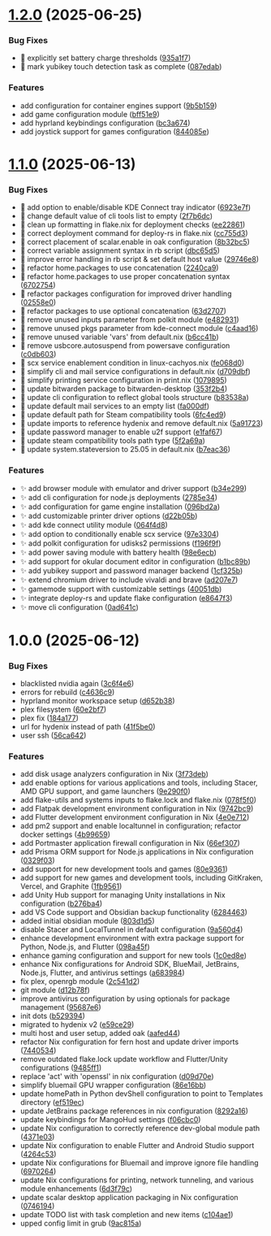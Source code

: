 # [1.2.0](https://github.com/ClementBobin/flakeHypr/compare/v1.1.0...v1.2.0) (2025-06-25)


### Bug Fixes

* :bug: explicitly set battery charge thresholds ([935a1f7](https://github.com/ClementBobin/flakeHypr/commit/935a1f74c1d1735620f7da64bc69e88467bad9cf))
* :bug: mark yubikey touch detection task as complete ([087edab](https://github.com/ClementBobin/flakeHypr/commit/087edab3b5778ca3c6e874673609e0f0ef078e69))


### Features

* add configuration for container engines support ([9b5b159](https://github.com/ClementBobin/flakeHypr/commit/9b5b15917eeaa549b75fe556650bffc313eef147))
* add game configuration module ([bff51e9](https://github.com/ClementBobin/flakeHypr/commit/bff51e92a32d747113b1101d478e73ff335ddf39))
* add hyprland keybindings configuration ([bc3a674](https://github.com/ClementBobin/flakeHypr/commit/bc3a674d6800bd4b13e9fb1faebcebc5ec1b208d))
* add joystick support for games configuration ([844085e](https://github.com/ClementBobin/flakeHypr/commit/844085ef01a77227fb974ac28def7bd4157cbdf2))

# [1.1.0](https://github.com/ClementBobin/flakeHypr/compare/v1.0.0...v1.1.0) (2025-06-13)


### Bug Fixes

* :bug: add option to enable/disable KDE Connect tray indicator ([6923e7f](https://github.com/ClementBobin/flakeHypr/commit/6923e7f25b139e992f8089e96b1c8746f3d75a89))
* :bug: change default value of cli tools list to empty ([2f7b6dc](https://github.com/ClementBobin/flakeHypr/commit/2f7b6dc5a0f805a3fbb0020b0b62178dec310fe8))
* :bug: clean up formatting in flake.nix for deployment checks ([ee22861](https://github.com/ClementBobin/flakeHypr/commit/ee22861fad4548472564e08f57da187f0940df77))
* :bug: correct deployment command for deploy-rs in flake.nix ([cc755d3](https://github.com/ClementBobin/flakeHypr/commit/cc755d3e3941f98ae6a376a712c00140aa46808d))
* :bug: correct placement of scalar.enable in oak configuration ([8b32bc5](https://github.com/ClementBobin/flakeHypr/commit/8b32bc5aea300e31fd1a0e360d35eaa7ac5089de))
* :bug: correct variable assignment syntax in rb script ([dbc65d5](https://github.com/ClementBobin/flakeHypr/commit/dbc65d5e0b940fa4b994933f8874fe6936a0475e))
* :bug: improve error handling in rb script & set default host value ([29746e8](https://github.com/ClementBobin/flakeHypr/commit/29746e8e893485a9c4e9062beb3b7d4e421943fa))
* :bug: refactor home.packages to use concatenation ([2240ca9](https://github.com/ClementBobin/flakeHypr/commit/2240ca9d1e754e8dbeee40edde74bd5f7123897a))
* :bug: refactor home.packages to use proper concatenation syntax ([6702754](https://github.com/ClementBobin/flakeHypr/commit/6702754d19fe30e5e4f80cb7ef0db3a66860fab4))
* :bug: refactor packages configuration for improved driver handling ([02558e0](https://github.com/ClementBobin/flakeHypr/commit/02558e069b90256ad0e2fada884b4253c5c0c71f))
* :bug: refactor packages to use optional concatenation ([63d2707](https://github.com/ClementBobin/flakeHypr/commit/63d27079505df6ccade2650241fefee62e02faa0))
* :bug: remove unused inputs parameter from polkit module ([e482931](https://github.com/ClementBobin/flakeHypr/commit/e482931834bb58b9f80579ec52c4f6083bef8a65))
* :bug: remove unused pkgs parameter from kde-connect module ([c4aad16](https://github.com/ClementBobin/flakeHypr/commit/c4aad166bcbc4173e1f55eb96df7dc480340ac16))
* :bug: remove unused variable 'vars' from default.nix ([b6cc41b](https://github.com/ClementBobin/flakeHypr/commit/b6cc41bc68352022dd1f20f488b328677bf78f74))
* :bug: remove usbcore.autosuspend from powersave configuration ([c0db603](https://github.com/ClementBobin/flakeHypr/commit/c0db603e7dda9ab24d378be8f15b3b4f01aab29d))
* :bug: scx service enablement condition in linux-cachyos.nix ([fe068d0](https://github.com/ClementBobin/flakeHypr/commit/fe068d0876b36f71aabcb72f62ceca0505e900d5))
* :bug: simplify cli and mail service configurations in default.nix ([d709dbf](https://github.com/ClementBobin/flakeHypr/commit/d709dbf2b7f5a0d95cffbe7db86011a05ff7de4d))
* :bug: simplify printing service configuration in print.nix ([1079895](https://github.com/ClementBobin/flakeHypr/commit/107989546897ff1e8beae1b022ae48ce288e2674))
* :bug: update bitwarden package to bitwarden-desktop ([353f2b4](https://github.com/ClementBobin/flakeHypr/commit/353f2b4dc77fca74817b3e11957340a3240291a9))
* :bug: update cli configuration to reflect global tools structure ([b83538a](https://github.com/ClementBobin/flakeHypr/commit/b83538a22738fab3ef795513817826bbfafb5b7d))
* :bug: update default mail services to an empty list ([fa000df](https://github.com/ClementBobin/flakeHypr/commit/fa000df5e96441e313eac32f0890af36e82ee449))
* :bug: update default path for Steam compatibility tools ([6fc4ed9](https://github.com/ClementBobin/flakeHypr/commit/6fc4ed9bca6db71a3b4983d417c6c194f269d337))
* :bug: update imports to reference hydenix and remove default.nix ([5a91723](https://github.com/ClementBobin/flakeHypr/commit/5a9172382e8b63449d04bc42ed8645a578e8af7a))
* :bug: update password manager to enable u2f support ([e1faf67](https://github.com/ClementBobin/flakeHypr/commit/e1faf672ab39c1706c0bf5e09a8976af022ebb96))
* :bug: update steam compatibility tools path type ([5f2a69a](https://github.com/ClementBobin/flakeHypr/commit/5f2a69ac6b28d4b3ae041f5bc15d10bf95433f69))
* :bug: update system.stateversion to 25.05 in default.nix ([b7eac36](https://github.com/ClementBobin/flakeHypr/commit/b7eac3691337b2e587cecaab8d9cc16eb4934bfe))


### Features

* :sparkles: add browser module with emulator and driver support ([b34e299](https://github.com/ClementBobin/flakeHypr/commit/b34e2990b1b44f31ced9ab691e0555ebea0461fd))
* :sparkles: add cli configuration for node.js deployments ([2785e34](https://github.com/ClementBobin/flakeHypr/commit/2785e34f37de35e5f40397945ab8cdbc18462699))
* :sparkles: add configuration for game engine installation ([096bd2a](https://github.com/ClementBobin/flakeHypr/commit/096bd2a15ed9e73434b45aab61b4af77fd64e054))
* :sparkles: add customizable printer driver options ([d22b05b](https://github.com/ClementBobin/flakeHypr/commit/d22b05b00f0e1da3038b2cf406339dc7572ad187))
* :sparkles: add kde connect utility module ([064f4d8](https://github.com/ClementBobin/flakeHypr/commit/064f4d8ed41db5660e2a57465add18a8f8570959))
* :sparkles: add option to conditionally enable scx service ([97e3304](https://github.com/ClementBobin/flakeHypr/commit/97e3304e2426d2f526ad9b9fa1956914234613d1))
* :sparkles: add polkit configuration for udisks2 permissions ([f196f9f](https://github.com/ClementBobin/flakeHypr/commit/f196f9f988c366c19a5752cbeb5557ca02d0c444))
* :sparkles: add power saving module with battery health ([98e6ecb](https://github.com/ClementBobin/flakeHypr/commit/98e6ecb63cde44bacb1a779662dfa0bb6e1d429d))
* :sparkles: add support for okular document editor in configuration ([b1bc89b](https://github.com/ClementBobin/flakeHypr/commit/b1bc89b0addde2242c62b9b99661a47495ce61b0))
* :sparkles: add yubikey support and password manager backend ([1cf325b](https://github.com/ClementBobin/flakeHypr/commit/1cf325b02d3c47dd8ca7e385fb01121471ce9760))
* :sparkles: extend chromium driver to include vivaldi and brave ([ad207e7](https://github.com/ClementBobin/flakeHypr/commit/ad207e71e0dd3e8286807d3d7d504309660ce46a))
* :sparkles: gamemode support with customizable settings ([40051db](https://github.com/ClementBobin/flakeHypr/commit/40051dba3ed398164481d22cf6c612e4c6f35b0f))
* :sparkles: integrate deploy-rs and update flake configuration ([e8647f3](https://github.com/ClementBobin/flakeHypr/commit/e8647f39c0356fe39b3628084bd3675de621edc6))
* :sparkles: move cli configuration ([0ad641c](https://github.com/ClementBobin/flakeHypr/commit/0ad641c35ff64cbb9eebe111b03ce7c57599426c))

# 1.0.0 (2025-06-12)


### Bug Fixes

* blacklisted nvidia again ([3c6f4e6](https://github.com/ClementBobin/flakeHypr/commit/3c6f4e6514ea9f8a6dc124beda622fdb98ab7928))
* errors for rebuild ([c4636c9](https://github.com/ClementBobin/flakeHypr/commit/c4636c9387e6b82e72720f6653feaae0db006641))
* hyprland monitor workspace setup ([d652b38](https://github.com/ClementBobin/flakeHypr/commit/d652b38001031b23f515892b244fbe7a30d3d5ec))
* plex filesystem ([60e2bf7](https://github.com/ClementBobin/flakeHypr/commit/60e2bf77be56dc66b92c52757cead6fd24859f6b))
* plex fix ([184a177](https://github.com/ClementBobin/flakeHypr/commit/184a17799c4c6e473131824fc8134044ce92186a))
* url for hydenix instead of path ([41f5be0](https://github.com/ClementBobin/flakeHypr/commit/41f5be058fcfe3f264c0afd2b5dedacfd0f9831e))
* user ssh ([56ca642](https://github.com/ClementBobin/flakeHypr/commit/56ca64284e3e4765cf04cbf1be33cb0eda32cb15))


### Features

* add disk usage analyzers configuration in Nix ([3f73deb](https://github.com/ClementBobin/flakeHypr/commit/3f73deb9c902f3b106dbc34d966544ff4fb5b65e))
* add enable options for various applications and tools, including Stacer, AMD GPU support, and game launchers ([9e290f0](https://github.com/ClementBobin/flakeHypr/commit/9e290f05c3808f5d1d620186369fe4054ca33c43))
* add flake-utils and systems inputs to flake.lock and flake.nix ([078f5f0](https://github.com/ClementBobin/flakeHypr/commit/078f5f04a77b679cd36d7b040c7e5e3e3d510b1d))
* add Flatpak development environment configuration in Nix ([9742bc9](https://github.com/ClementBobin/flakeHypr/commit/9742bc9de6b5d7374128361cf2fbcf1e9e083511))
* add Flutter development environment configuration in Nix ([4e0e712](https://github.com/ClementBobin/flakeHypr/commit/4e0e71203d3392b1b6ac15b2433b8430f46a458c))
* add pm2 support and enable localtunnel in configuration; refactor docker settings ([4b99659](https://github.com/ClementBobin/flakeHypr/commit/4b99659caf2e5e92c1b9a4977b57d5990fb29514))
* add Portmaster application firewall configuration in Nix ([66ef307](https://github.com/ClementBobin/flakeHypr/commit/66ef3074d7e201cee1b5cb63c0164802c951d448))
* add Prisma ORM support for Node.js applications in Nix configuration ([0329f03](https://github.com/ClementBobin/flakeHypr/commit/0329f035804577c635321f066c28da35af08dac4))
* add support for new development tools and games ([80e9361](https://github.com/ClementBobin/flakeHypr/commit/80e9361d2b069682acc482b61465cb6853be8bdb))
* add support for new games and development tools, including GitKraken, Vercel, and Graphite ([1fb9561](https://github.com/ClementBobin/flakeHypr/commit/1fb9561b3131a6f4682a931af9e4c19c7f85e386))
* add Unity Hub support for managing Unity installations in Nix configuration ([b276ba4](https://github.com/ClementBobin/flakeHypr/commit/b276ba483d19d7decbfcf61e43e35d05217fb2e5))
* add VS Code support and Obsidian backup functionality ([6284463](https://github.com/ClementBobin/flakeHypr/commit/628446362083ab173fa178a2c30080d57ba26cb5))
* added initial obsidian module ([803d1d5](https://github.com/ClementBobin/flakeHypr/commit/803d1d5aca50b58800974d03616b39061890db09))
* disable Stacer and LocalTunnel in default configuration ([9a560d4](https://github.com/ClementBobin/flakeHypr/commit/9a560d4fbb9dd10418c3a48a79c95e371d507679))
* enhance development environment with extra package support for Python, Node.js, and Flutter ([098a45f](https://github.com/ClementBobin/flakeHypr/commit/098a45f8ab3264ad4fac663d61ced50c822d0d89))
* enhance gaming configuration and support for new tools ([1c0ed8e](https://github.com/ClementBobin/flakeHypr/commit/1c0ed8eae16ec751d47d5d5882bc51b59d6bd226))
* enhance Nix configurations for Android SDK, BlueMail, JetBrains, Node.js, Flutter, and antivirus settings ([a683984](https://github.com/ClementBobin/flakeHypr/commit/a6839842747be5abddd772f728b7461beccf2028))
* fix plex, openrgb module ([2c541d2](https://github.com/ClementBobin/flakeHypr/commit/2c541d2869c4e078f736ca22f0f940cb45417e7b))
* git module ([d12b78f](https://github.com/ClementBobin/flakeHypr/commit/d12b78fdcffd6a0afb98b2806e027f7d55382e47))
* improve antivirus configuration by using optionals for package management ([95687e6](https://github.com/ClementBobin/flakeHypr/commit/95687e69b071a7e336865e6b75530f55ac42c154))
* init dots ([b529394](https://github.com/ClementBobin/flakeHypr/commit/b52939425016c5b5468e58aefa30e722c56fbaed))
* migrated to hydenix v2 ([e59ce29](https://github.com/ClementBobin/flakeHypr/commit/e59ce2989c387abf126899f64faa244bbfbbffa8))
* multi host and user setup, added oak ([aafed44](https://github.com/ClementBobin/flakeHypr/commit/aafed4455c085b42f2c95541863a6b609c167037))
* refactor Nix configuration for fern host and update driver imports ([7440534](https://github.com/ClementBobin/flakeHypr/commit/74405347073ada299b8609fb1627a12989beb415))
* remove outdated flake.lock update workflow and Flutter/Unity configurations ([9485ff1](https://github.com/ClementBobin/flakeHypr/commit/9485ff199cad9134d658902a61e1b3bdebce61b4))
* replace 'act' with 'openssl' in nix configuration ([d09d70e](https://github.com/ClementBobin/flakeHypr/commit/d09d70e215b820ba5130b0f7805a66ca59a0d0a2))
* simplify bluemail GPU wrapper configuration ([86e16bb](https://github.com/ClementBobin/flakeHypr/commit/86e16bbd60408aeef7281c1a1d10756679730782))
* update homePath in Python devShell configuration to point to Templates directory ([ef519ec](https://github.com/ClementBobin/flakeHypr/commit/ef519ec39115a38a957999b4d0734ccb6a4fe647))
* update JetBrains package references in nix configuration ([8292a16](https://github.com/ClementBobin/flakeHypr/commit/8292a1607a8bdd4a83b791b31231bd3ce8acc28f))
* update keybindings for MangoHud settings ([f06cbc0](https://github.com/ClementBobin/flakeHypr/commit/f06cbc00eb22af59fa578ae966375b11c3e73ebe))
* update Nix configuration to correctly reference dev-global module path ([4371e03](https://github.com/ClementBobin/flakeHypr/commit/4371e038b976911778e4f20a27bcf66812ec244c))
* update Nix configuration to enable Flutter and Android Studio support ([4264c53](https://github.com/ClementBobin/flakeHypr/commit/4264c530fcb1a2637b8c518430506485fca80a89))
* update Nix configurations for Bluemail and improve ignore file handling ([6970264](https://github.com/ClementBobin/flakeHypr/commit/69702640fc902f159bb9385bd8514d3006f325ef))
* update Nix configurations for printing, network tunneling, and various module enhancements ([6d3f79c](https://github.com/ClementBobin/flakeHypr/commit/6d3f79c517bb81d291205286ca14d50161acd6ee))
* update scalar desktop application packaging in Nix configuration ([0746194](https://github.com/ClementBobin/flakeHypr/commit/0746194a0b5151c2b0f76e4c84af2e741084304d))
* update TODO list with task completion and new items ([c104ae1](https://github.com/ClementBobin/flakeHypr/commit/c104ae18479f7727165f044d7fab67344d8d35e3))
* upped config limit in grub ([9ac815a](https://github.com/ClementBobin/flakeHypr/commit/9ac815a08913fd0b0743f5d07a5ae01770279df9))
